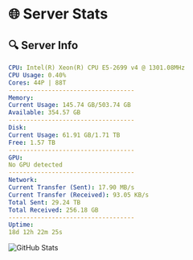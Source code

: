 # 🌐 Server Stats
## 🔍 Server Info
```yaml
CPU: Intel(R) Xeon(R) CPU E5-2699 v4 @ 1301.08MHz
CPU Usage: 0.40%
Cores: 44P | 88T
-----------------------------------
Memory:
Current Usage: 145.74 GB/503.74 GB
Available: 354.57 GB
-----------------------------------
Disk:
Current Usage: 61.91 GB/1.71 TB
Free: 1.57 TB
-----------------------------------
GPU:
No GPU detected
-----------------------------------
Network:
Current Transfer (Sent): 17.90 MB/s
Current Transfer (Received): 93.05 KB/s
Total Sent: 29.24 TB
Total Received: 256.18 GB
-----------------------------------
Uptime:
18d 12h 22m 25s
```
![GitHub Stats](https://img.shields.io/badge/Updated-2025-03-26_09:45:14-blue)